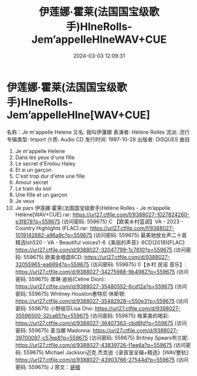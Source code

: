 ﻿---
title: 伊莲娜·霍莱(法国国宝级歌手)HlneRolls-Jem’appelleHlneWAV+CUE
date: 2024-03-03 12:09:31
categories: 外语音乐
tags: 外语音乐
---
# 伊莲娜·霍莱(法国国宝级歌手)HlneRolls-Jem’appelleHlne[WAV+CUE]

名称：Je m'appelle Helene
又名: 我叫伊蓮娜
表演者: Hélène Rollès
流派: 流行
专辑类型: Import
介质: Audio CD
发行时间: 1997-10-28
出版者: DISQUES
曲目
1. Je m'appelle Helene
2. Dans les yeux d'une fille
3. Le secret d'Emilou Haley
4. Et si un garçon
5. C'est trop dur d'etre une fille
6. Amour secret
7. Le train du soir
8. Une fille et un garçon
9. Je veux
10. Je pars
伊莲娜·霍莱(法国国宝级歌手)Hélène Rollès - Je m’appelle Hélène[WAV+CUE].rar:
https://url27.ctfile.com/f/9388027-1027824260-e3f878?p=559675
(访问密码: 559675)
C
【欧美乡村蓝调】VA - 2023 - Country Highlights (FLAC).rar: https://url27.ctfile.com/f/9388027-1019142682-a96a9c?p=559675
(访问密码: 559675)
最美驰放女声二十首精选lsh520 - VA - Beautiful
voices1-6《美丽的声音》6CD(2018)[FLAC]: https://url27.ctfile.com/d/9388027-32047799-1c7610?p=559675
(访问密码: 559675)
欧美金唱盘8CD: https://url27.ctfile.com/d/9388027-32055965-ea6694?p=559675
(访问密码: 559675)
0【乡村 民谣 音乐】: https://url27.ctfile.com/d/9388027-34275988-9b4982?p=559675
(访问密码: 559675)
席琳·迪翁(Celine Dion): https://url27.ctfile.com/d/9388027-35480552-6cd12a?p=559675
(访问密码: 559675)
Whitney Houston惠特尼·休斯顿: https://url27.ctfile.com/d/9388027-35482928-c550e3?p=559675
(访问密码: 559675)
小野丽莎Lisa Ono: https://url27.ctfile.com/d/9388027-35596500-32ca65?p=559675
(访问密码: 559675)
格莱美的喝彩: https://url27.ctfile.com/d/9388027-36407363-cbd8fd?p=559675
(访问密码: 559675)
麦当娜 Madonna: https://url27.ctfile.com/d/9388027-39700097-c57ee8?p=559675
(访问密码: 559675)
Britney Spears布兰妮: https://url27.ctfile.com/d/9388027-43839726-f1ee6a?p=559675
(访问密码: 559675)
Michael Jackson迈克.杰克逊《录音室全辑+精选》[WAV整轨]: https://url27.ctfile.com/d/9388027-43903766-27544d?p=559675
(访问密码: 559675)
J
原文：[链接](https://blog.sina.com.cn/s/blog_1647c7e76010314kl.html)